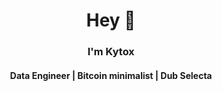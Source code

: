 
<div id="header" align="center">
  <h1>Hey 👋</h1>
  <h3>I'm Kytox</h3>
  <h4>Data Engineer | Bitcoin minimalist | Dub Selecta</h4>
</div>

<!-- <br>  
<div align="center">
  <img src="https://github-readme-stats.vercel.app/api/top-langs/?username=Kyytox&langs_count=8&theme=dark&bg_color=60,200122,6f0000&hide_border=True&text_color=dbdbdb"/>
</div>
-->


<!--### Projects

[![](https://img.shields.io/badge/-%20Portfolio-000)](https://github.com/Kyytox/Portfolio)
[![](https://img.shields.io/badge/-%20Bitcoin%20Quizz-000)](https://github.com/Kyytox/bitcoin_quizz)
[![](https://img.shields.io/badge/-%20Sentiment%20Twitter%20Ia-000)](https://github.com/Kyytox/app-web-sentiment-twitter-ia)
[![](https://img.shields.io/badge/-%20Coin%20Centraliz-000)](https://github.com/Kyytox/Coin_Centraliz)
[![](https://img.shields.io/badge/-%20Codewars%20User%20Stats-000)](https://github.com/Kyytox/codewars-user-stats)
[![](https://img.shields.io/badge/-%20Vinyls%20Dub%20Scrap-000)](https://github.com/Kyytox/vinyls_dub_scrap)
[![](https://img.shields.io/badge/-%20Tools%20dev-000)](https://github.com/Kyytox/kytox-dev-tools)
[![Bitcoin](https://img.shields.io/badge/-%20Bitcoin%20Quizz-000?&logo=Bitcoin)](https://github.com/Kyytox/bitcoin_quizz) -->
